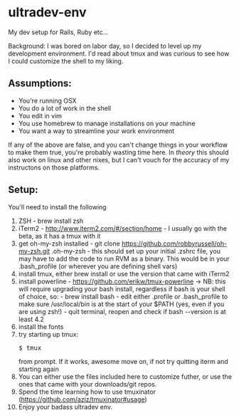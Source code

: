 ultradev-env
============

My dev setup for Rails, Ruby etc...
  
  Background:
    I was bored on labor day, so I decided to level up my development environment.
    I'd read about tmux and was curious to see how I could customize the shell to my liking.
    
Assumptions:
------------
  - You're running OSX 
  - You do a lot of work in the shell
  - You edit in vim
  - You use homebrew to manage installations on your machine
  - You want a way to streamline your work environment

  If any of the above are false, and you can't change things in your workflow to make them true,  you're probably wasting time here. 
  In *theory* this should also work on linux and other nixes, but I can't vouch for the accuracy of my instructons on those platforms.

Setup:
------
  You'll need to install the following 
  1. ZSH - brew install zsh
  2. iTerm2 - http://www.iterm2.com/#/section/home - I usually go with the beta, as it has a tmux with it
  3. get oh-my-zsh installed - git clone https://github.com/robbyrussell/oh-my-zsh.git .oh-my-zsh - this should set up your initial .zshrc file, you may have to add the code to run RVM as a binary. This would be in your .bash_profile (or wherever you are defining shell vars)
  4. install tmux, either brew install or use the version that came with iTerm2
  5. install powerline - https://github.com/erikw/tmux-powerline -> NB: this will require upgrading your bash install, regardless if bash is your shell of choice, so: 
    - brew install bash
    - edit either .profile or .bash_profile to make sure /usr/local/bin is at the start of your $PATH (yes, even if you are using zsh!)
    - quit terminal, reopen and check if bash --version is at least 4.2
  6. install the fonts 
  7. try starting up tmux:
     <pre>$ tmux</pre>
     from prompt. If it works, awesome move on, if not try quitting iterm and starting again
  8. You can either use the files included here to customize futher, or use the ones that came with your downloads/git repos.
  9. Spend the time learning how to use tmuxinator (https://github.com/aziz/tmuxinator#usage)
  10. Enjoy your badass ultradev env.  
